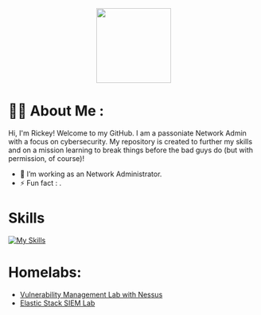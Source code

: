 <div id="header" align="center">
  <img src="https://media.giphy.com/media/5Y1miInt9GuFr7OkY4/giphy.gif" width="150"/>
</div>
<h1>
  
# :man_technologist: About Me :
Hi, I'm Rickey! Welcome to my GitHub. I am a passoniate Network Admin with a focus on cybersecurity. My repository is created to further my skills and on a mission learning to break things before the bad guys do (but with permission, of course)!
*   🧠  I’m working as an Network Administrator.
*   ⚡  Fun fact : .
  # Skills 
[![My Skills](https://skillicons.dev/icons?i=azure,powershell,linux,kali,apple)](https://skillicons.dev)
# Homelabs:
- [Vulnerability Management Lab with Nessus](https://github.com/StarksRepo/Vulnerability-Management-Lab.git)
- [Elastic Stack SIEM Lab](https://github.com/StarksRepo/Elastic-SIEM-Lab.git)
